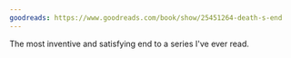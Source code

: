 ```yaml
---
goodreads: https://www.goodreads.com/book/show/25451264-death-s-end
---
```


The most inventive and satisfying end to a series I've ever read.
